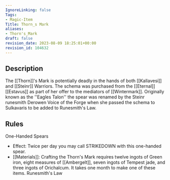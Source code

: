 ```yaml
---
IgnoreLinking: false
Tags:
- Magic-Item
Title: Thorn_s Mark
aliases:
- Thorn's_Mark
draft: false
revision_date: 2023-08-09 18:25:01+00:00
revision_id: 104632
---
```


## Description
The [[Thorn]]'s Mark is potentially deadly in the hands of both [[Kallavesi]] and [[Steinr]] Warriors. The schema was purchased from the [[Eternal]] [[Estavus]] as part of her offer to the mediators of [[Wintermark]]. Originally known as the ''Eagles Talon'' the spear was renamed by the Steinr runesmith Derowen Voice of the Forge when she passed the schema to Sulkavaris to be added to Runesmith's Law.
## Rules
One-Handed Spears
* Effect: Twice per day you may call STRIKEDOWN with this one-handed spear.
* [[Materials]]: Crafting the Thorn's Mark requires twelve ingots of Green iron, eight measures of [[Ambergelt]], seven ingots of Tempest jade,  and three ingots of Orichalcum. It takes one month to make one of these items.
Runesmith's Law